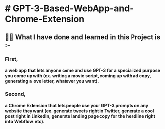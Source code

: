 <h1># GPT-3-Based-WebApp-and-Chrome-Extension</h1>

<h2 align="left"> 🧑‍💻 What I have done and learned in this Project is :- </h2>
<h3>First,</h3><h4> a web app that lets anyone come and use GPT-3 for a specialized purpose you come up with (ex. writing a movie script, coming up with ad copy, generating a love letter, whatever you want).</h4>
<h3>Second,</h3><h4> a Chrome Extension that lets people use your GPT-3 prompts on any website they want (ex. generate tweets right in Twitter, generate a cool post right in LinkedIn, generate landing page copy for the headline right into Webflow, etc).</h4>
